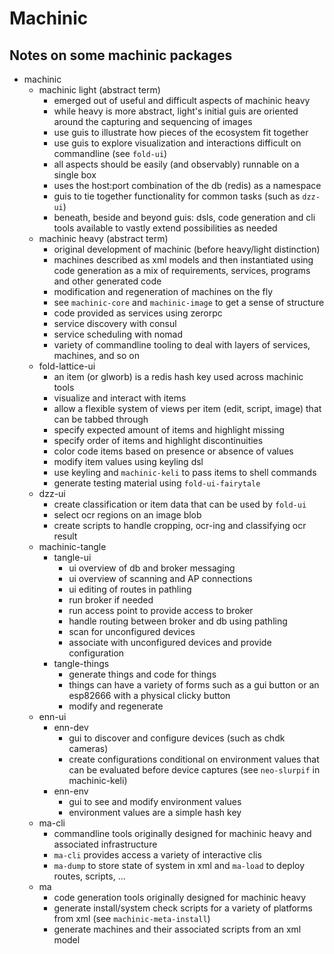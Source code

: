 # Machinic

## Notes on some machinic packages

* machinic
    * machinic light (abstract term)
        * emerged out of useful and difficult aspects of machinic heavy
        * while heavy is more abstract, light's initial guis are oriented around the capturing and sequencing of images
        * use guis to illustrate how pieces of the ecosystem fit together
        * use guis to explore visualization and interactions difficult on commandline (see `fold-ui`)
        * all aspects should be easily (and observably) runnable on a single box
        * uses the host:port combination of the db (redis) as a namespace
        * guis to tie together functionality for common tasks (such as `dzz-ui`)
        * beneath, beside and beyond guis: dsls, code generation and cli tools available to vastly extend possibilities as needed
    * machinic heavy (abstract term)
        * original development of machinic (before heavy/light distinction)
        * machines described as xml models and then instantiated using code generation as a mix of requirements, services, programs and other generated code
        * modification and regeneration of machines on the fly
        * see `machinic-core` and `machinic-image` to get a sense of structure
        * code provided as services using zerorpc
        * service discovery with consul
        * service scheduling with nomad
        * variety of commandline tooling to deal with layers of services, machines, and so on
    * fold-lattice-ui
        * an item (or glworb) is a redis hash key used across machinic tools 
        * visualize and interact with items
        * allow a flexible system of views per item (edit, script, image) that can be tabbed through
        * specify expected amount of items and highlight missing
        * specify order of items and highlight discontinuities
        * color code items based on presence or absence of values
        * modify item values using keyling dsl
        * use keyling and `machinic-keli` to pass items to shell commands
        * generate testing material using `fold-ui-fairytale`
    * dzz-ui
        * create classification or item data that can be used by `fold-ui`
        * select ocr regions on an image blob
        * create scripts to handle cropping, ocr-ing and classifying ocr result
    * machinic-tangle
        * tangle-ui
            * ui overview of db and broker messaging
            * ui overview of scanning and AP connections
            * ui editing of routes in pathling
            * run broker if needed
            * run access point to provide access to broker
            * handle routing between broker and db using pathling
            * scan for unconfigured devices
            * associate with unconfigured devices and provide configuration
        * tangle-things
            * generate things and code for things
            * things can have a variety of forms such as a gui button or an esp82666 with a physical clicky button
            * modify and regenerate
    * enn-ui
        * enn-dev
            * gui to discover and configure devices (such as chdk cameras)
            * create configurations conditional on environment values that can be evaluated before device captures (see `neo-slurpif` in machinic-keli)
        * enn-env
            * gui to see and modify environment values
            * environment values are a simple hash key
    * ma-cli
        * commandline tools originally designed for machinic heavy and associated infrastructure
        * `ma-cli` provides access a variety of interactive clis
        * `ma-dump` to store state of system in xml and `ma-load` to deploy routes, scripts, ...
    * ma
        * code generation tools originally designed for machinic heavy
        * generate install/system check scripts for a variety of platforms from xml (see `machinic-meta-install`)
        * generate machines and their associated scripts from an xml model
